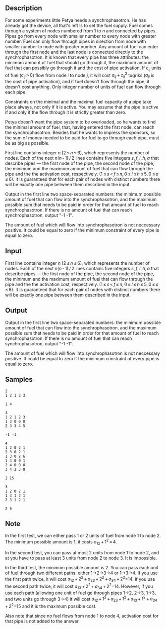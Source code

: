 ## Description

<div><p>For some experiments little Petya needs a synchrophasotron. He has already got the device, all that's left is to set the fuel supply. Fuel comes through a system of nodes numbered from <span class="tex-span">1</span> to <span class="tex-span"><i>n</i></span> and connected by pipes. Pipes go from every node with smaller number to every node with greater number. Fuel can only flow through pipes in direction from node with smaller number to node with greater number. Any amount of fuel can enter through the first node and the last node is connected directly to the synchrophasotron. It is known that every pipe has three attributes: the minimum amount of fuel that should go through it, the maximum amount of fuel that can possibly go through it and the cost of pipe activation. If <span class="tex-span"><i>c</i><sub class="lower-index"><i>ij</i></sub></span> units of fuel (<span class="tex-span"><i>c</i><sub class="lower-index"><i>ij</i></sub> &gt; 0</span>) flow from node <span class="tex-span"><i>i</i></span> to node <span class="tex-span"><i>j</i></span>, it will cost <span class="tex-span"><i>a</i><sub class="lower-index"><i>ij</i></sub> + <i>c</i><sub class="lower-index"><i>ij</i></sub><sup class="upper-index">2</sup></span> tugriks (<span class="tex-span"><i>a</i><sub class="lower-index"><i>ij</i></sub></span> is the cost of pipe activation), and if fuel doesn't flow through the pipe, it doesn't cost anything. Only integer number of units of fuel can flow through each pipe.</p><p>Constraints on the minimal and the maximal fuel capacity of a pipe take place <span class="tex-font-style-bf">always</span>, not only if it is active. You may assume that the pipe is active if and only if the flow through it is strictly greater than zero.</p><p>Petya doesn't want the pipe system to be overloaded, so he wants to find the minimal amount of fuel, that, having entered the first node, can reach the synchrophasotron. Besides that he wants to impress the sponsors, so the sum of money needed to be paid for fuel to go through each pipe, must be as big as possible.</p></div><div class="input-specification"><p>First line contains integer <span class="tex-span"><i>n</i></span> (<span class="tex-span">2 ≤ <i>n</i> ≤ 6</span>), which represents the number of nodes. Each of the next <span class="tex-span"><i>n</i>(<i>n</i> - 1) / 2</span> lines contains five integers <span class="tex-span"><i>s</i>, <i>f</i>, <i>l</i>, <i>h</i>, <i>a</i></span> that describe pipes — the first node of the pipe, the second node of the pipe, the minimum and the maximum amount of fuel that can flow through the pipe and the the activation cost, respectively. (<span class="tex-span">1 ≤ <i>s</i> &lt; <i>f</i> ≤ <i>n</i>, 0 ≤ <i>l</i> ≤ <i>h</i> ≤ 5, 0 ≤ <i>a</i> ≤ 6</span>). It is guaranteed that for each pair of nodes with distinct numbers there will be exactly one pipe between them described in the input.</p></div><div class="output-specification"><p>Output in the first line two space-separated numbers: the minimum possible amount of fuel that can flow into the synchrophasotron, and the maximum possible sum that needs to be paid in order for that amount of fuel to reach synchrophasotron. If there is no amount of fuel that can reach synchrophasotron, output "<span class="tex-font-style-tt">-1 -1</span>".</p><p>The amount of fuel which will flow into synchrophasotron is not neccessary positive. It could be equal to zero if the minimum constraint of every pipe is equal to zero.</p></div>


## Input

<p>First line contains integer <span class="tex-span"><i>n</i></span> (<span class="tex-span">2 ≤ <i>n</i> ≤ 6</span>), which represents the number of nodes. Each of the next <span class="tex-span"><i>n</i>(<i>n</i> - 1) / 2</span> lines contains five integers <span class="tex-span"><i>s</i>, <i>f</i>, <i>l</i>, <i>h</i>, <i>a</i></span> that describe pipes — the first node of the pipe, the second node of the pipe, the minimum and the maximum amount of fuel that can flow through the pipe and the the activation cost, respectively. (<span class="tex-span">1 ≤ <i>s</i> &lt; <i>f</i> ≤ <i>n</i>, 0 ≤ <i>l</i> ≤ <i>h</i> ≤ 5, 0 ≤ <i>a</i> ≤ 6</span>). It is guaranteed that for each pair of nodes with distinct numbers there will be exactly one pipe between them described in the input.</p>


## Output

<p>Output in the first line two space-separated numbers: the minimum possible amount of fuel that can flow into the synchrophasotron, and the maximum possible sum that needs to be paid in order for that amount of fuel to reach synchrophasotron. If there is no amount of fuel that can reach synchrophasotron, output "<span class="tex-font-style-tt">-1 -1</span>".</p><p>The amount of fuel which will flow into synchrophasotron is not neccessary positive. It could be equal to zero if the minimum constraint of every pipe is equal to zero.</p>


## Samples

```input1
2
1 2 1 2 3

```

```output1
1 4

```






```input2
3
1 2 1 2 3
1 3 0 0 0
2 3 3 4 5

```

```output2
-1 -1

```






```input3
4
1 2 0 2 1
2 3 0 2 1
1 3 0 2 6
1 4 0 0 1
2 4 0 0 0
3 4 2 3 0

```

```output3
2 15

```






```input4
3
1 2 0 2 1
1 3 1 2 1
2 3 1 2 1

```

```output4
2 6

```




## Note

<p>In the first test, we can either pass 1 or 2 units of fuel from node 1 to node 2. The minimum possible amount is 1, it costs <span class="tex-span"><i>a</i><sub class="lower-index">12</sub> + 1<sup class="upper-index">2</sup> = 4</span>.</p><p>In the second test, you can pass at most 2 units from node 1 to node 2, and at you have to pass at least 3 units from node 2 to node 3. It is impossible.</p><p>In the third test, the minimum possible amount is 2. You can pass each unit of fuel through two different paths: either 1-&gt;2-&gt;3-&gt;4 or 1-&gt;3-&gt;4. If you use the first path twice, it will cost <span class="tex-span"><i>a</i><sub class="lower-index">12</sub> + 2<sup class="upper-index">2</sup> + <i>a</i><sub class="lower-index">23</sub> + 2<sup class="upper-index">2</sup> + <i>a</i><sub class="lower-index">34</sub> + 2<sup class="upper-index">2</sup></span>=14. If you use the second path twice, it will cost <span class="tex-span"><i>a</i><sub class="lower-index">13</sub> + 2<sup class="upper-index">2</sup> + <i>a</i><sub class="lower-index">34</sub> + 2<sup class="upper-index">2</sup></span>=14. However, if you use each path (allowing one unit of fuel go through pipes 1-&gt;2, 2-&gt;3, 1-&gt;3, and two units go through 3-&gt;4) it will cost <span class="tex-span"><i>a</i><sub class="lower-index">12</sub> + 1<sup class="upper-index">2</sup> + <i>a</i><sub class="lower-index">23</sub> + 1<sup class="upper-index">2</sup> + <i>a</i><sub class="lower-index">13</sub> + 1<sup class="upper-index">2</sup> + <i>a</i><sub class="lower-index">34</sub> + 2<sup class="upper-index">2</sup></span>=15 and it is the maximum possible cost.</p><p>Also note that since no fuel flows from node 1 to node 4, activation cost for that pipe is not added to the answer.</p>

